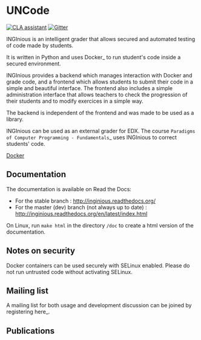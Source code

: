 # UNCode

[![CLA assistant](https://cla-assistant.io/readme/badge/JuezUN/INGInious)](https://cla-assistant.io/JuezUN/INGInious)
[![Gitter](https://badges.gitter.im/uncode-unal/community.svg)](https://gitter.im/uncode-unal/community?utm_source=badge&utm_medium=badge&utm_campaign=pr-badge)


INGInious is an intelligent grader that allows secured and automated testing of code made by students.

It is written in Python and uses Docker_ to run student's code inside a secured environment.

INGInious provides a backend which manages interaction with Docker and grade code, and a frontend which allows students to submit their code in a simple and beautiful interface. The frontend also includes a simple administration interface that allows teachers to check the progression of their students and to modify exercices in a simple way.

The backend is independent of the frontend and was made to be used as a library.

INGInious can be used as an external grader for EDX. The course `Paradigms of Computer Programming - Fundamentals`_ uses INGInious to correct students' code.

[Docker](https://www.docker.com/)

## Documentation

The documentation is available on Read the Docs:

- For the stable branch : http://inginious.readthedocs.org/
- For the master (dev) branch (not always up to date) : http://inginious.readthedocs.org/en/latest/index.html

On Linux, run ``make html`` in the directory ``/doc`` to create a html version of the documentation.


## Notes on security

Docker containers can be used securely with SELinux enabled. Please do not run untrusted code without activating SELinux.

## Mailing list

A mailing list for both usage and development discussion can be joined by registering here_.

## Publications
